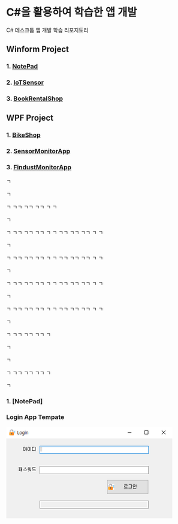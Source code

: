 # C#을 활용하여 학습한 앱 개발
C# 데스크톱 앱 개발 학습 리포지토리

## Winform Project
### 1. [NotePad](https://github.com/junseongwoo/StudyDesktopApp/tree/main/WinformApp/WinExecutiveBank/MyNotePadApp)
### 2. [IoTSensor](https://github.com/junseongwoo/StudyDesktopApp/tree/main/WinformApp/WinFormAdvancedBank/IoTSensorMonApp)
### 3. [BookRentalShop](https://github.com/junseongwoo/StudyDesktopApp/tree/main/WinformApp/WinFormAdvancedBank/BookRentalShopApp)

## WPF Project
### 1. [BikeShop](https://github.com/junseongwoo/StudyDesktopApp/tree/main/WPFApp/WpfAdvBank/WpfPracticeApp)
### 2. [SensorMonitorApp](https://github.com/junseongwoo/StudyDesktopApp/tree/main/WPFApp/WpfAdvBank/PhotoSensorMonApp)
### 3. [FindustMonitorApp](https://github.com/junseongwoo/StudyDesktopApp/tree/main/WPFApp/WpfAdvBank/FineDustMonApp)


ㄱ


ㄱ

ㄱ
ㄱㄱ
ㄱㄱ
ㄱㄱ
ㄱ
ㄱ


ㄱ

ㄱ
ㄱㄱ
ㄱㄱ
ㄱㄱ
ㄱ
ㄱ
ㄱㄱ
ㄱㄱ
ㄱㄱ
ㄱ
ㄱ


ㄱ

ㄱ
ㄱㄱ
ㄱㄱ
ㄱㄱ
ㄱ
ㄱ
ㄱㄱ
ㄱㄱ
ㄱㄱ
ㄱ
ㄱ


ㄱ

ㄱ
ㄱㄱ
ㄱㄱ
ㄱㄱ
ㄱ
ㄱ
ㄱㄱ
ㄱㄱ
ㄱㄱ
ㄱ
ㄱ


ㄱ

ㄱ
ㄱㄱ
ㄱㄱ
ㄱㄱ
ㄱ
ㄱ
ㄱㄱ
ㄱㄱ
ㄱㄱ
ㄱ
ㄱ


ㄱ

ㄱ
ㄱㄱ
ㄱㄱ
ㄱㄱ
ㄱ


ㄱ


ㄱ

ㄱ
ㄱㄱ
ㄱㄱ
ㄱㄱ
ㄱ

ㄱ
### 1. [NotePad]

### Login App Tempate
 ![결과1](/WinformApp/PracticeWinApp/LoginApp/result.png "로그인 앱 템플릿")
